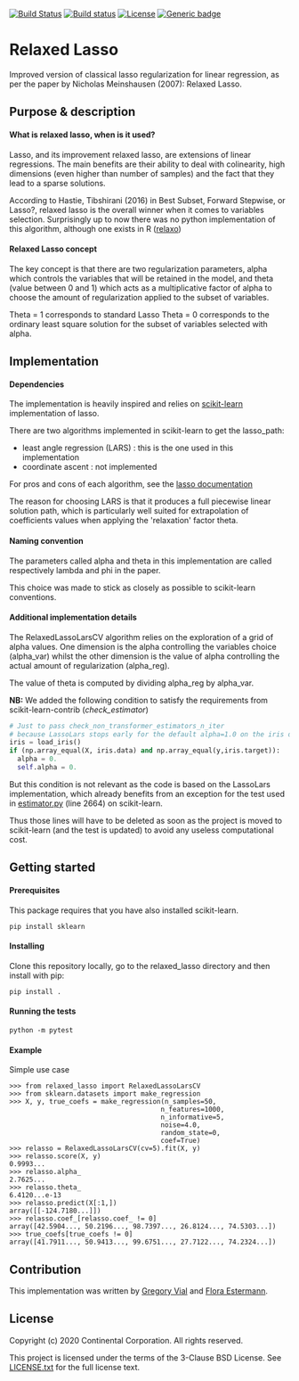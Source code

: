 [![Build Status](https://travis-ci.com/Flop-py/relaxed_lasso.svg?branch=readme)](https://travis-ci.com/Flop-py/relaxed_lasso)
[![Build status](https://ci.appveyor.com/api/projects/status/5md8xfaoj1a59267/branch/appveyor?svg=true)](https://ci.appveyor.com/project/Flop-py/relaxed-lasso2/branch/appveyor)
[![License](https://img.shields.io/badge/License-BSD%203--Clause-blue.svg)](https://opensource.org/licenses/BSD-3-Clause)
[![Generic badge](https://img.shields.io/badge/Version-0.0.1-orange.svg)](https://shields.io/)

# Relaxed Lasso

Improved version of classical lasso regularization for linear regression, as
per the paper by Nicholas Meinshausen (2007): Relaxed Lasso.

## Purpose & description

#### What is relaxed lasso, when is it used?

Lasso, and its improvement relaxed lasso, are extensions of linear regressions.
The main benefits are their ability to deal with colinearity, high dimensions
(even higher than number of samples) and the fact that they lead to a sparse
solutions.

According to Hastie, Tibshirani (2016) in Best Subset, Forward Stepwise, or
Lasso?, relaxed lasso is the overall winner when it comes to variables
selection. Surprisingly up to now there was no python implementation of this
algorithm, although one exists in R
([relaxo](https://cran.r-project.org/web/packages/relaxo/index.html))

#### Relaxed Lasso concept

The key concept is that there are two regularization parameters, alpha which
controls the variables that will be retained in the model, and theta (value
between 0 and 1) which acts as a multiplicative factor of alpha to choose the
amount of regularization applied to the subset of variables.

Theta = 1 corresponds to standard Lasso
Theta = 0 corresponds to the ordinary least square solution for the subset of
variables selected with alpha.

## Implementation

#### Dependencies
The implementation is heavily inspired and relies on [scikit-learn](http://scikit-learn.org/)
implementation of lasso.

There are two algorithms implemented in scikit-learn to get the lasso_path:
* least angle regression (LARS) : this is the one used in this implementation
* coordinate ascent : not implemented

For pros and cons of each algorithm, see the [lasso documentation](https://scikit-learn.org/stable/modules/linear_model.html#least-angle-regression)

The reason for choosing LARS is that it produces a full piecewise linear
solution path, which is particularly well suited for extrapolation of
coefficients values when applying the 'relaxation' factor theta.

#### Naming convention
The parameters called alpha and theta in this implementation are called
respectively lambda and phi in the paper.

This choice was made to stick as closely as possible to scikit-learn
conventions.

#### Additional implementation details
The RelaxedLassoLarsCV algorithm relies on the exploration of a grid of alpha
values. One dimension is the alpha controlling the variables choice (alpha_var)
whilst the other dimension is the value of alpha controlling the actual amount
of regularization (alpha_reg).

The value of theta is computed by dividing alpha_reg by alpha_var.

__NB:__ We added the following condition to satisfy the requirements from
        scikit-learn-contrib (_check_estimator_)

```python
# Just to pass check_non_transformer_estimators_n_iter
# because LassoLars stops early for the default alpha=1.0 on the iris dataset.
iris = load_iris()
if (np.array_equal(X, iris.data) and np.array_equal(y,iris.target)):
  alpha = 0.
  self.alpha = 0.
```

But this condition is not relevant as the code is based on the LassoLars
implementation, which already benefits from an exception for the test used in
[estimator.py](https://github.com/scikit-learn/scikit-learn/blob/master/sklearn/utils/estimator_checks.py) (line 2664) on scikit-learn.

Thus those lines will have to be deleted as soon as the project is moved to scikit-learn
(and the test is updated) to avoid any useless computational cost.

## Getting started
#### Prerequisites

This package requires that you have also installed scikit-learn.
```
pip install sklearn
```

#### Installing

Clone this repository locally, go to the relaxed_lasso directory and then
install with pip:

```
pip install .
```

#### Running the tests

```
python -m pytest
```

#### Example

Simple use case
```
>>> from relaxed_lasso import RelaxedLassoLarsCV
>>> from sklearn.datasets import make_regression
>>> X, y, true_coefs = make_regression(n_samples=50,
                                      n_features=1000,
                                      n_informative=5,
                                      noise=4.0,
                                      random_state=0,
                                      coef=True)
>>> relasso = RelaxedLassoLarsCV(cv=5).fit(X, y)
>>> relasso.score(X, y)
0.9993...
>>> relasso.alpha_
2.7625...
>>> relasso.theta_
6.4120...e-13
>>> relasso.predict(X[:1,])
array([[-124.7180...]])
>>> relasso.coef_[relasso.coef_ != 0]
array([42.5904..., 50.2196..., 98.7397..., 26.8124..., 74.5303...])
>>> true_coefs[true_coefs != 0]
array([41.7911..., 50.9413..., 99.6751..., 27.7122..., 74.2324...])
```

## Contribution
This implementation was written by [Gregory Vial](mailto:gregory.vial@continental.com) and [Flora Estermann](mailto:flora.estermann@continental.com).

## License
Copyright (c) 2020 Continental Corporation. All rights reserved.

This project is licensed under the terms of the 3-Clause BSD License.
See [LICENSE.txt](./LICENSE.txt) for the full license text.
